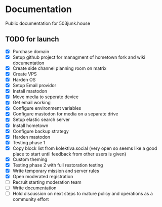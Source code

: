 # Documentation
Public documentation for 503junk.house

## TODO for launch
- [x] Purchase domain
- [x] Setup github project for managment of hometown fork and wiki documentation
- [x] Create side channel planning room on matrix
- [x] Create VPS
- [X] Harden OS
- [X] Setup Email providor
- [X] Install mastodon
- [X] Move media to seperate device
- [X] Get email working
- [X] Configure environment variables
- [X] Configure mastodon for media on a separate drive
- [X] Setup elastic search server
- [X] Install hometown
- [X] Configure backup strategy
- [X] Harden mastodon
- [X] Testing phase 1
- [X] Copy block list from kolektiva.social (very open so seems like a good place to start until feedback from other users is given)
- [X] Custom theming
- [X] Testing phase 2 with full restoration testing
- [X] Write temporary mission and server rules
- [X] Open moderated registration
- [ ] Recruit starting moderation team
- [ ] Write documentation
- [ ] Hold discussion on next steps to mature policy and operations as a community effort
